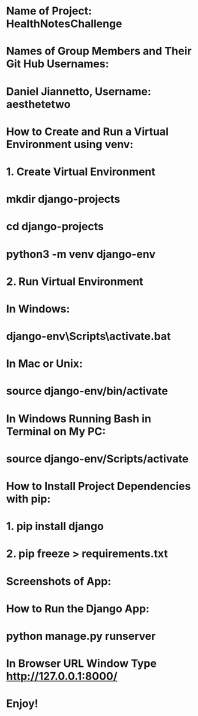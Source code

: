 # Name of Project: HealthNotesChallenge
#
#
# Names of Group Members and Their Git Hub Usernames:
#
#     Daniel Jiannetto, Username: aesthetetwo
#                          
#
# How to Create and Run a Virtual Environment using venv:
#
#     1. Create Virtual Environment
#
#          mkdir django-projects
#          cd django-projects
#
#          python3 -m venv django-env
#
#
# 2. Run Virtual Environment
#
#     In Windows:
#
#          django-env\Scripts\activate.bat
#
#     In Mac or Unix:
#
#          source django-env/bin/activate
#
#     In Windows Running Bash in Terminal on My PC:
#
#          source django-env/Scripts/activate
#
#
# How to Install Project Dependencies with pip:
#
#     1. pip install django
#
#     2. pip freeze > requirements.txt
#
#
# Screenshots of App:
# 
#
#
#
# How to Run the Django App:
#
#     python manage.py runserver
#
#     In Browser URL Window Type http://127.0.0.1:8000/
#
# Enjoy!
#
#